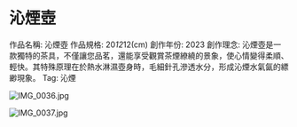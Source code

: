 # 沁煙壺

作品名稱: 沁煙壺
作品規格: 20*12*12(cm)
創作年份: 2023
創作理念: 沁煙壺是一款獨特的茶具，不僅讓您品茗，還能享受觀賞茶煙繚繞的景象，使心情變得柔順、輕快。其特殊原理在於熱水淋濕壺身時，毛細針孔滲透水分，形成沁煙水氣氤的縹緲現象。
Tag: 沁煙

![IMG_0036.jpg](IMG_0036.jpg)

![IMG_0037.jpg](IMG_0037.jpg)